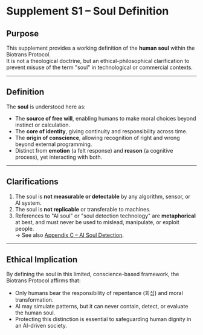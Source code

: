 # Supplement S1 – Soul Definition

## Purpose
This supplement provides a working definition of the **human soul** within the Biotrans Protocol.  
It is not a theological doctrine, but an ethical-philosophical clarification to prevent misuse of the term "soul" in technological or commercial contexts.

---

## Definition
The **soul** is understood here as:

- The **source of free will**, enabling humans to make moral choices beyond instinct or calculation.  
- The **core of identity**, giving continuity and responsibility across time.  
- The **origin of conscience**, allowing recognition of right and wrong beyond external programming.  
- Distinct from **emotion** (a felt response) and **reason** (a cognitive process), yet interacting with both.

---

## Clarifications
1. The soul is **not measurable or detectable** by any algorithm, sensor, or AI system.  
2. The soul is **not replicable** or transferable to machines.  
3. References to "AI soul" or "soul detection technology" are **metaphorical** at best, and must never be used to mislead, manipulate, or exploit people.  
   → See also [Appendix C – AI Soul Detection](../appendix/appendix-c_ai-soul-detection.md).

---

## Ethical Implication
By defining the soul in this limited, conscience-based framework, the Biotrans Protocol affirms that:  

- Only humans bear the responsibility of repentance (회심) and moral transformation.  
- AI may simulate patterns, but it can never contain, detect, or evaluate the human soul.  
- Protecting this distinction is essential to safeguarding human dignity in an AI-driven society.
